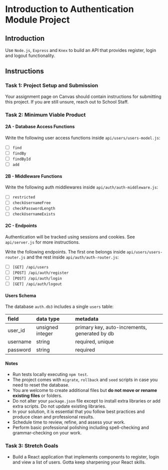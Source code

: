 # Introduction to Authentication Module Project

## Introduction

Use `Node.js`, `Express` and `Knex` to build an API that provides register, login and logout functionality.

## Instructions

### Task 1: Project Setup and Submission

Your assignment page on Canvas should contain instructions for submitting this project. If you are still unsure, reach out to School Staff.

### Task 2: Minimum Viable Product

#### 2A - Database Access Functions

Write the following user access functions inside `api/users/users-model.js`:

- [ ] `find`
- [ ] `findBy`
- [ ] `findById`
- [ ] `add`

#### 2B - Middleware Functions

Write the following auth middlewares inside `api/auth/auth-middleware.js`:

- [ ] `restricted`
- [ ] `checkUsernameFree`
- [ ] `checkPasswordLength`
- [ ] `checkUsernameExists`

#### 2C - Endpoints

Authentication will be tracked using sessions and cookies. See `api/server.js` for more instructions.

Write the following endpoints. The first one belongs inside `api/users/users-router.js` and the rest inside `api/auth/auth-router.js`:

- [ ] `[GET] /api/users`
- [ ] `[POST] /api/auth/register`
- [ ] `[POST] /api/auth/login`
- [ ] `[GET] /api/auth/logout`

#### Users Schema

The database `auth.db3` includes a single `users` table:

| field    | data type        | metadata                                      |
| :------- | :--------------- | :-------------------------------------------- |
| user_id  | unsigned integer | primary key, auto-increments, generated by db |
| username | string           | required, unique                              |
| password | string           | required                                      |

#### Notes

- Run tests locally executing `npm test`.
- The project comes with `migrate`, `rollback` and `seed` scripts in case you need to reset the database.
- You are welcome to create additional files but **do not move or rename existing files** or folders.
- Do not alter your `package.json` file except to install extra libraries or add extra scripts. Do not update existing libraries.
- In your solution, it is essential that you follow best practices and produce clean and professional results.
- Schedule time to review, refine, and assess your work.
- Perform basic professional polishing including spell-checking and grammar-checking on your work.

### Task 3: Stretch Goals

- Build a React application that implements components to register, login and view a list of users. Gotta keep sharpening your React skills.

<!--
# Tests

    [x] [0] sanity check (33 ms)
    server.js
## [POST] /api/auth/login
    [x] [1] responds with the correct message on valid credentials (23 ms)
    [x] [2] a "chocolatechip" cookie gets set on the client on valid credentials (5 ms)
    [x] [3] no cookie gets set on invalid credentials (saveUninitialized=false) (4 ms)
    [x] [4] responds with the correct message on invalid credentials (4 ms)

## [POST] /api/auth/register
    [x] [5] creates a new user in the database (4 ms)
    [x] [6] new user passwords are saved correctly bcrypted (3 ms)
    [x] [7] no cookie gets set by registering (saveUninitialized=false) (4 ms)
    [x] [8] responds with the user (user_id and username) (6 ms)
    [x] [9] responds with the proper status code and message on "username taken" (3 ms)
    [x] [10] responds with the proper status code and message on too short a password (3 ms)

## [GET] /api/auth/logout
    [ ] [11] if there is a session it is destroyed so "chocolatechip" cookie not effective anymore (3 ms)
    [ ] [12] responds with the proper message if the user was not actually logged in (9 ms)

## [GET] /api/users
    [x] [13] responds with the proper status code and message on not-logged-in user (6 ms)
    [x] [14] responds with the users if there is a session matching the "chocolatechip" cookie (6 ms)

 -->
